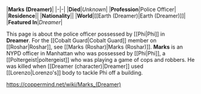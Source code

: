 |**Marks (Dreamer)**|
|-|-|
|**Died**|*Unknown*|
|**Profession**|Police Officer|
|**Residence**||
|**Nationality**||
|**World**|[[Earth (Dreamer)\|Earth (Dreamer)]]|
|**Featured In**|*Dreamer*|

This page is about the police officer possessed by [[Phi\|Phi]] in **Dreamer**. For the [[Cobalt Guard\|Cobalt Guard]] member on [[Roshar\|Roshar]], see [[Marks (Roshar)\|Marks (Roshar)]].
**Marks** is an NYPD officer in Manhattan who was possessed by [[Phi\|Phi]], a [[Poltergeist\|poltergeist]] who was playing a game of cops and robbers. He was killed when [[Dreamer (character)\|Dreamer]] used [[Lorenzo\|Lorenzo's]] body to tackle Phi off a building.



https://coppermind.net/wiki/Marks_(Dreamer)